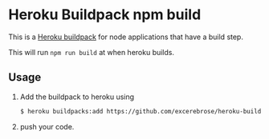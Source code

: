 # Heroku Buildpack npm build

This is a [Heroku buildpack](http://devcenter.heroku.com/articles/buildpacks)
for node applications that have a build step.

This will run `npm run build` at when heroku builds.

## Usage

1. Add the buildpack to heroku using

   ```bash
   $ heroku buildpacks:add https://github.com/excerebrose/heroku-buildpack-npm-build.git
   ```
2. push your code.

